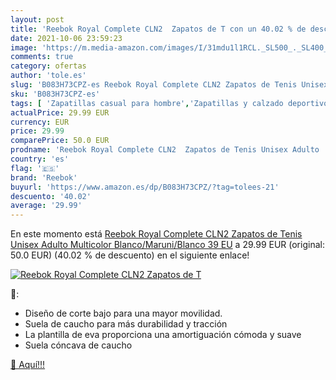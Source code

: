 ```yaml
---
layout: post
title: 'Reebok Royal Complete CLN2  Zapatos de T con un 40.02 % de descuento'
date: 2021-10-06 23:59:23
image: 'https://m.media-amazon.com/images/I/31mdu1l1RCL._SL500_._SL400_.jpg'
comments: true
category: ofertas
author: 'tole.es'
slug: 'B083H73CPZ-es Reebok Royal Complete CLN2 Zapatos de Tenis Unisex Adulto...'
sku: 'B083H73CPZ-es'
tags: [ 'Zapatillas casual para hombre','Zapatillas y calzado deportivo para hombre','Zapatos','Zapatos para hombre','Zapatos y complementos','reebok','zapatos', ]
actualPrice: 29.99 EUR
currency: EUR
price: 29.99
comparePrice: 50.0 EUR
prodname: 'Reebok Royal Complete CLN2  Zapatos de Tenis Unisex Adulto  Multicolor  Blanco/Maruni/Blanco   39 EU'
country: 'es'
flag: '🇪🇸'
brand: 'Reebok'
buyurl: 'https://www.amazon.es/dp/B083H73CPZ/?tag=tolees-21'
descuento: '40.02'
average: '29.99'
---
```


En este momento está [Reebok Royal Complete CLN2  Zapatos de Tenis Unisex Adulto  Multicolor  Blanco/Maruni/Blanco   39 EU](https://www.amazon.es/dp/B083H73CPZ/?tag=tolees-21) a 29.99 EUR (original: 50.0 EUR) (40.02 %  de descuento) en el siguiente enlace!

[![Reebok Royal Complete CLN2  Zapatos de T](https://m.media-amazon.com/images/I/31mdu1l1RCL._SL500_._SL400_.jpg)](https://www.amazon.es/dp/B083H73CPZ/?tag=tolees-21)

🔎:

- Diseño de corte bajo para una mayor movilidad.
- Suela de caucho para más durabilidad y tracción
- La plantilla de eva proporciona una amortiguación cómoda y suave
- Suela cóncava de caucho

[🛒 Aquí!!!](https://www.amazon.es/dp/B083H73CPZ/?tag=tolees-21)
